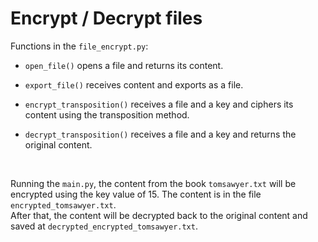 # Encrypt / Decrypt files

Functions in the `file_encrypt.py`:

* `open_file()` opens a file and returns its content.

* `export_file()` receives content and exports as a file.

* `encrypt_transposition()` receives a file and a key and ciphers its content using the transposition method.

* `decrypt_transposition()` receives a file and a key and returns the original content.

<br>

Running the `main.py`, the content from the book `tomsawyer.txt` will be encrypted using the key value of 15. The content is in the file `encrypted_tomsawyer.txt`.<br>
After that, the content will be decrypted back to the original content and saved at `decrypted_encrypted_tomsawyer.txt`.
<br>





